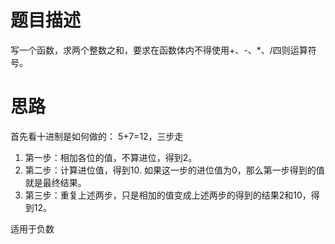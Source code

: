 # 题目描述
  写一个函数，求两个整数之和，要求在函数体内不得使用+、-、*、/四则运算符号。
# 思路
首先看十进制是如何做的： 5+7=12，三步走
1. 第一步：相加各位的值，不算进位，得到2。
2. 第二步：计算进位值，得到10. 如果这一步的进位值为0，那么第一步得到的值就是最终结果。
3. 第三步：重复上述两步，只是相加的值变成上述两步的得到的结果2和10，得到12。

适用于负数
